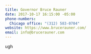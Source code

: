 ```yaml
---
title: Governor Bruce Rauner
date: 2017-10-17 16:15:00 -05:00
phone-numbers:
  Chicago office: "(312) 583-0704"
website: https://www.brucerauner.com/
email: info@brucerauner.com
---
```


ugh